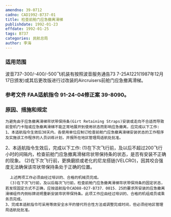 ```yaml
---
amendno: 39-0712
cadno: CAD1992-B737-01
title: 检查前舱门应急撤离滑梯
publishdate: 1992-01-23
effdate: 1992-01-25
tags: B737
categories: 民航总局
author: 李海
---
```


### 适用范围 
波音737-300/-400/-500飞机装有按照波音服务通告73 7-25A1221(1987年12月17日颁发)或其后更改版进行过改装的Aircruisers前舱门应急撤离滑梯。

<!--more-->
### 参考文件    FAA适航指令 91-24-04修正案 39-8090。

### 原因、措施和规定 
    为避免由于应急撤离滑梯帘状带保持条(Girt Retaining Straps)安装或走向不合适而导致前登机门卡阻或应急撤离滑梯不能正常地展开到使用状态而影响应急撤离，应完成以下工作: 
    1、本适航指令生效后30天内，各使用单位应制订检查前舱门应急撤离滑梯安装状态的工作程序及实施该工作程序的人员训练计划，并报所在地区管理局适航处批准。 
2、本适航指令生效后，完成以下工作: 
(1)在下次飞行前，及以后不超过200飞行小时的间隔内，检查前舱门应急撤离滑梯帘状带保持条的状态，是否有安装不正确的现象。
      (2)在下次飞行前，更换磨损或老化的尼龙搭链(VELCRO)，因其咬合强度无法确保该帘状带保持条处于正确的位置。 

  
      上述两项工作必须由经过培训的、合格的机械员完成。 
      (3)在下次飞行前，及以后每次飞行前，检查前舱门应急撤离滑梯帘状带保持条的固定状态，若发现固定方式不正确，应按适航指令CAD88-027-B737．0015．25的要求所安装的应急撤离滑梯组件内侧标牌说明重新安装帘状带保持条。此项工作应由经过培训的、合格的机组成员或乘务员完成。 
    3、完成本适航指令可采用等效安全水平的替代符合性方法或调整完成时间，但必须经地区管理局适航处批准。
